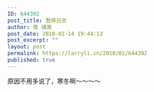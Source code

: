 ```yaml
---
ID: 644392
post_title: 暂停日志
author: 南 靖男
post_date: 2010-01-14 19:44:13
post_excerpt: ""
layout: post
permalink: https://larryli.cn/2010/01/644392
published: true
---
```

原因不用多说了，寒冬啊～～～～